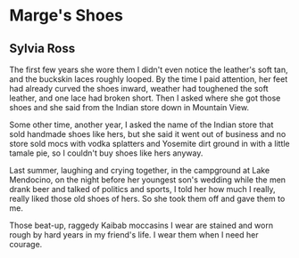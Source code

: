 # Marge's Shoes
## Sylvia Ross
The first few years she wore them
I didn't even notice the leather's soft tan,
and the buckskin laces roughly looped.
By the time I paid attention, her feet
had already curved the shoes inward,
weather had toughened the soft leather,
and one lace had broken short.
Then I asked where she got those shoes
and she said from the Indian store
down in Mountain View.

Some other time, another year, I asked
the name of the Indian store
that sold handmade shoes like hers,
but she said it went out of business
and no store sold mocs with vodka
splatters and Yosemite dirt ground in
with a little tamale pie, so I couldn't
buy shoes like hers anyway.

Last summer, laughing and crying
together, in the campground
at Lake Mendocino, on the night
before her youngest son's wedding
while the men drank beer and talked
of politics and sports,
I told her how much I really, really liked
those old shoes of hers. So
she took them off and gave them to me.

Those beat-up, raggedy Kaibab moccasins
I wear are stained and worn rough
by hard years in my friend's life.
I wear them when I need her courage.